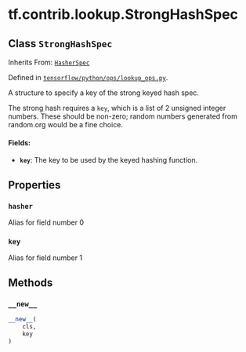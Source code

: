 <div itemscope itemtype="http://developers.google.com/ReferenceObject">
<meta itemprop="name" content="tf.contrib.lookup.StrongHashSpec" />
<meta itemprop="property" content="hasher"/>
<meta itemprop="property" content="key"/>
<meta itemprop="property" content="__new__"/>
</div>

# tf.contrib.lookup.StrongHashSpec

## Class `StrongHashSpec`

Inherits From: [`HasherSpec`](../../../tf/contrib/lookup/HasherSpec.md)



Defined in [`tensorflow/python/ops/lookup_ops.py`](https://www.tensorflow.org/code/tensorflow/python/ops/lookup_ops.py).

A structure to specify a key of the strong keyed hash spec.

The strong hash requires a `key`, which is a list of 2 unsigned integer
numbers. These should be non-zero; random numbers generated from random.org
would be a fine choice.

#### Fields:

* <b>`key`</b>: The key to be used by the keyed hashing function.

## Properties

<h3 id="hasher"><code>hasher</code></h3>

Alias for field number 0

<h3 id="key"><code>key</code></h3>

Alias for field number 1



## Methods

<h3 id="__new__"><code>__new__</code></h3>

``` python
__new__(
    cls,
    key
)
```





